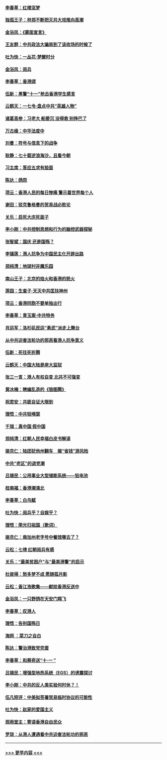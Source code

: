 #### [李春草：红楼沤梦](../pages/nsc993/n11569673.md?t=10051222) 
#### [独孤王子：林郑不断把灭共大戏推向高潮](../pages/nsc993/n11569381.md?t=10051222) 
#### [金浴凤：《蒙面宣言》](../pages/nsc993/n11569368.md?t=10051222) 
#### [王友群：中共政法大骗局到了该收场的时候了](../pages/nsc993/n11568940.md?t=10051222) 
#### [吐为快：一丛花‧梦醒时分](../pages/nsc993/n11567491.md?t=10051222) 
#### [金浴凤：阅兵](../pages/nsc993/n11567454.md?t=10051222) 
#### [李春草：香港颂](../pages/nsc993/n11567444.md?t=10051222) 
#### [伍新：黑警“十一”枪击香港学生感言](../pages/nsc993/n11567426.md?t=10051222) 
#### [云鹤天：一七令‧盘点中共“英雄人物”](../pages/nsc993/n11567091.md?t=10051222) 
#### [诸葛高参：习老大 船要沉 没得救 别挣巴了](../pages/nsc993/n11566976.md?t=10051222) 
#### [万古缘：中华法度中](../pages/nsc993/n11566726.md?t=10051222) 
#### [刘曼：符号与信息下的战争](../pages/nsc993/n11564655.md?t=10051222) 
#### [耿静：七十载逆浪淘沙，且看今朝](../pages/nsc993/n11564520.md?t=10051222) 
#### [习主席：答应五求有脸面](../pages/nsc993/n11563953.md?t=10051222) 
#### [陈达：鸽怨](../pages/nsc993/n11561879.md?t=10051222) 
#### [项云：香港人民的每日惨痛  警示着世界每个人](../pages/nsc993/n11559273.md?t=10051222) 
#### [谢田：驳克鲁格曼的贸易战必败论](../pages/nsc993/n11555840.md?t=10051222) 
#### [关乐：启死大庆死面子](../pages/nsc993/n11556823.md?t=10051222) 
#### [李小刚：中共控制思想和行为的脑控武器探秘](../pages/nsc993/n11556776.md?t=10051222) 
#### [张智斌：国庆  还是国殇？](../pages/nsc993/n11556617.md?t=10051222) 
#### [李镇莲：港人抗争为中国民主化开辟出路](../pages/nsc993/n11556570.md?t=10051222) 
#### [郑纯清：地球村非魔乐园](../pages/nsc993/n11555415.md?t=10051222) 
#### [南山王子：北京的焰火和香港的怒火](../pages/nsc993/n11555318.md?t=10051222) 
#### [莲园：生查子·天灭中共匡扶神州](../pages/nsc993/n11555302.md?t=10051222) 
#### [项云：香港同胞不要单独出行](../pages/nsc993/n11555276.md?t=10051222) 
#### [李春草：青玉案‧中共特务](../pages/nsc993/n11552356.md?t=10051222) 
#### [肖运军：洛杉矶民运“勇武”派走上舞台](../pages/nsc993/n11551595.md?t=10051222) 
#### [从中共迫害法轮功的邪恶看港人抗争意义](../pages/nsc993/n11540858.md?t=10051222) 
#### [伍新：死往死折腾](../pages/nsc993/n11550174.md?t=10051222) 
#### [云鹤天：中国大陆是座大监狱](../pages/nsc993/n11550155.md?t=10051222) 
#### [张三一言：港人有权自变 北共不可强变](../pages/nsc993/n11550132.md?t=10051222) 
#### [黄冰楠：瞎编乱造的《狼图腾》](../pages/nsc993/n11550082.md?t=10051222) 
#### [祝君安：共匪自证大限到](../pages/nsc993/n11550041.md?t=10051222) 
#### [理悟：中共轻嘚瑟](../pages/nsc993/n11547978.md?t=10051222) 
#### [千瑞：真中国 假中国](../pages/nsc993/n11547865.md?t=10051222) 
#### [郑纯清：红朝人民幸福白皮书解读](../pages/nsc993/n11547499.md?t=10051222) 
#### [骆克仁：陆团犹他州翻车　揭“省钱”游风险](../pages/nsc993/n11546977.md?t=10051222) 
#### [中共“老区”的退党潮](../pages/nsc993/n11545995.md?t=10051222) 
#### [吕锡民：公用事业大型储能系统——铅电池](../pages/nsc993/n11545701.md?t=10051222) 
#### [桂南福：香港潮涌北](../pages/nsc993/n11545682.md?t=10051222) 
#### [李春草：白鸟赋](../pages/nsc993/n11545663.md?t=10051222) 
#### [吐为快：阅兵乎？自娱乎？](../pages/nsc993/n11545625.md?t=10051222) 
#### [理悟：荣光归祖国（歌词）](../pages/nsc993/n11545616.md?t=10051222) 
#### [骆克仁：南加州老字号中餐馆哪去了？](../pages/nsc993/n11545120.md?t=10051222) 
#### [云松：七律 红朝阅兵有感](../pages/nsc993/n11542394.md?t=10051222) 
#### [关乐：“最美贫困户”与“最美港警”的启示](../pages/nsc993/n11542252.md?t=10051222) 
#### [杜彼得：愁多梦不成 愿随孤月影](../pages/nsc993/n11540296.md?t=10051222) 
#### [云松：香江浩歌集——献给香港反送中](../pages/nsc993/n11540149.md?t=10051222) 
#### [金浴凤：一只野鸽在天安门翔飞](../pages/nsc993/n11540280.md?t=10051222) 
#### [李春草：叹港人](../pages/nsc993/n11540119.md?t=10051222) 
#### [理悟：告别国殇日](../pages/nsc993/n11539610.md?t=10051222) 
#### [海网 ：菜刀之自白](../pages/nsc993/n11539597.md?t=10051222) 
#### [陈达：警治港致党完蛋](../pages/nsc993/n11538127.md?t=10051222) 
#### [李春草：和蔡奇送“十·一 ”](../pages/nsc993/n11537810.md?t=10051222) 
#### [吕锡民：增强型地热系统（EGS）的诱震探讨](../pages/nsc993/n11537765.md?t=10051222) 
#### [李小刚：中共的反人类实验何时休？！](../pages/nsc993/n11537669.md?t=10051222) 
#### [伍凡短评：中美拟签署贸易临时协议的可能性](../pages/nsc993/n11536773.md?t=10051222) 
#### [吐为快：赵家的爱国主义](../pages/nsc993/n11536750.md?t=10051222) 
#### [观雨堂主：寄语香港自由民众](../pages/nsc993/n11536735.md?t=10051222) 
#### [罗琼：从港人遭遇看中共迫害法轮功的邪恶](../pages/nsc993/n11507862.md?t=10051222) 

----
#### [ >>> 更早内容 <<< ](../indexes/nsc993-earlier.md)
